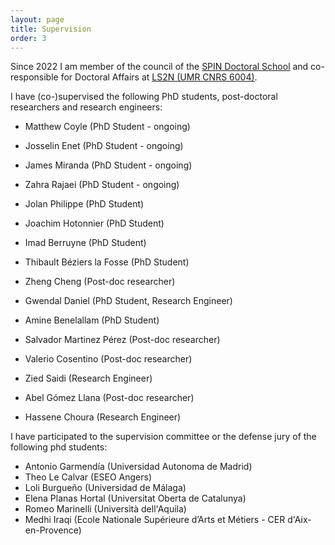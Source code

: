 ```yaml
---
layout: page
title: Supervision
order: 3
---
```


Since 2022 I am member of the council of the [SPIN Doctoral School](https://ed-spin.doctorat-bretagne.fr/) and co-responsible for Doctoral Affairs at [LS2N (UMR CNRS 6004)](http://www.ls2n.fr/).

I have (co-)supervised the following PhD students, post-doctoral researchers and research engineers:

* Matthew Coyle (PhD Student - ongoing)
* Josselin Enet (PhD Student - ongoing)
* James Miranda (PhD Student - ongoing)
* Zahra Rajaei (PhD Student - ongoing)

* Jolan Philippe (PhD Student)
* Joachim Hotonnier (PhD Student)
* Imad Berruyne (PhD Student)
* Thibault Béziers la Fosse (PhD Student)
* Zheng Cheng (Post-doc researcher)
* Gwendal Daniel (PhD Student, Research Engineer)
* Amine Benelallam (PhD Student)
* Salvador Martinez Pérez (Post-doc researcher)
* Valerio Cosentino (Post-doc researcher)
* Zied Saidi (Research Engineer)
* Abel Gómez Llana (Post-doc researcher)
* Hassene Choura (Research Engineer)

I have participated to the supervision committee or the defense jury of the following phd students:

* Antonio Garmendía (Universidad Autonoma de Madrid)
* Theo Le Calvar (ESEO Angers) 
* Loli Burgueño (Universidad de Málaga)
* Elena Planas Hortal (Universitat Oberta de Catalunya)
* Romeo Marinelli (Università dell'Aquila)
* Medhi Iraqi (Ecole Nationale Supérieure d’Arts et Métiers - CER d'Aix-en-Provence)